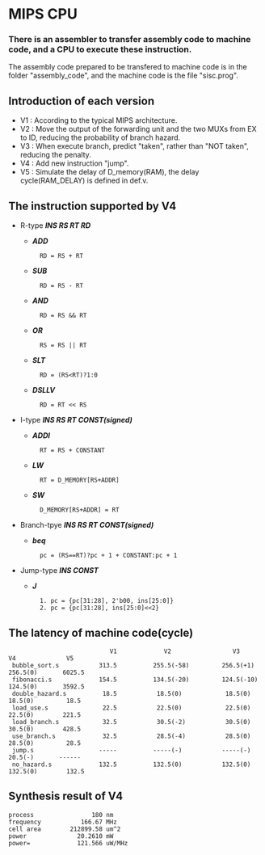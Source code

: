# MIPS CPU

### There is an assembler to transfer assembly code to machine code, and a CPU to execute these instruction.
The assembly code prepared to be transfered to machine code is in the folder "assembly_code", and the machine code is the file "sisc.prog".

## Introduction of each version

* V1 : According to the typical MIPS architecture.
* V2 : Move the output of the forwarding unit and the two MUXs from EX to ID, reducing the probability of branch hazard.
* V3 : When execute branch, predict "taken", rather than "NOT taken", reducing the penalty.
* V4 : Add new instruction "jump".
* V5 : Simulate the delay of D_memory(RAM), the delay cycle(RAM_DELAY) is defined in def.v.

## The instruction supported by V4

* R-type    ***INS RS RT RD***
	* ***ADD***     
	
			RD = RS + RT
	* ***SUB***     
	
			RD = RS - RT
	* ***AND***     
	
			RD = RS && RT
	* ***OR***      
	
			RS = RS || RT
	* ***SLT***     
	
			RD = (RS<RT)?1:0
	* ***DSLLV***   
	
			RD = RT << RS
         
* I-type    ***INS RS RT CONST(signed)***
	* ***ADDI***    
	
			RT = RS + CONSTANT
	* ***LW***      
	
			RT = D_MEMORY[RS+ADDR]
	* ***SW***      
	
			D_MEMORY[RS+ADDR] = RT
         
* Branch-tpye    ***INS RS RT CONST(signed)***
	* ***beq***     
	
			pc = (RS==RT)?pc + 1 + CONSTANT:pc + 1
       
* Jump-type     ***INS CONST***
	* ***J***       
	
			1. pc = {pc[31:28], 2'b00, ins[25:0]}
			2. pc = {pc[31:28], ins[25:0]<<2}

## The latency of machine code(cycle)
                                V1             V2                 V3               V4              V5
     bubble_sort.s           313.5          255.5(-58)         256.5(+1)        256.5(0)       6025.5
     fibonacci.s             154.5          134.5(-20)         124.5(-10)       124.5(0)       3592.5
     double_hazard.s          18.5           18.5(0)            18.5(0)          18.5(0)         18.5
     load_use.s               22.5           22.5(0)            22.5(0)          22.5(0)        221.5
     load_branch.s            32.5           30.5(-2)           30.5(0)          30.5(0)        428.5
     use_branch.s             32.5           28.5(-4)           28.5(0)          28.5(0)         28.5
     jump.s                  -----          -----(-)           -----(-)          20.5(-)       ------
     no_hazard.s             132.5          132.5(0)           132.5(0)         132.5(0)        132.5

## Synthesis result of V4

	process                180 nm
	frequency           166.67 MHz
	cell area        212899.58 um^2
	power              20.2610 mW
	power=             121.566 uW/MHz
